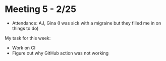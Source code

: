 # Meeting 5 - 2/25

- Attendance: AJ, Gina (I was sick with a migraine but they filled me in on things to do)

My task for this week:

- Work on CI
- Figure out why GitHub action was not working

